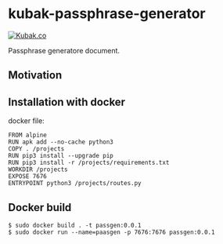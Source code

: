 # kubak-passphrase-generator

[![Kubak.co](https://kubak.co)](https://kubak.co)

Passphrase generatore document.

## Motivation

## Installation with docker

docker file: 

```shell
FROM alpine
RUN apk add --no-cache python3
COPY . /projects
RUN pip3 install --upgrade pip
RUN pip3 install -r /projects/requirements.txt
WORKDIR /projects
EXPOSE 7676
ENTRYPOINT python3 /projects/routes.py
```

## Docker build

```
$ sudo docker build . -t passgen:0.0.1
$ sudo docker run --name=paasgen -p 7676:7676 passgen:0.0.1
```
